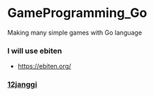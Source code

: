 # GameProgramming_Go
 Making many simple games with Go language

### I will use ebiten
- https://ebiten.org/

### [12janggi](./12janggi)





